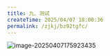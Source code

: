 ```yaml
---
title: 九、测试
createTime: 2025/04/07 18:00:36
permalink: /zjkj/bz92tgfc/
---
```



![image-20250407175923435](/images/n-zjkj-cg-1-9.test/image-20250407175923435.png)